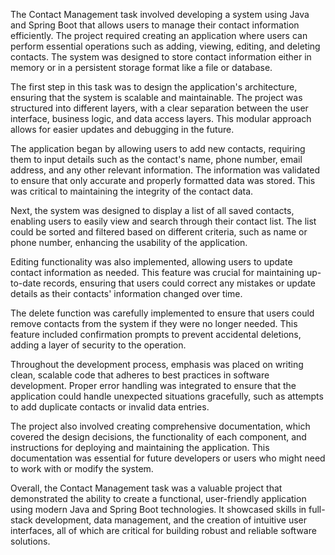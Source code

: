 The Contact Management task involved developing a system using Java and Spring Boot that allows users to manage their contact information efficiently. The project required creating an application where users can perform essential operations such as adding, viewing, editing, and deleting contacts. The system was designed to store contact information either in memory or in a persistent storage format like a file or database.

The first step in this task was to design the application's architecture, ensuring that the system is scalable and maintainable. The project was structured into different layers, with a clear separation between the user interface, business logic, and data access layers. This modular approach allows for easier updates and debugging in the future.

The application began by allowing users to add new contacts, requiring them to input details such as the contact's name, phone number, email address, and any other relevant information. The information was validated to ensure that only accurate and properly formatted data was stored. This was critical to maintaining the integrity of the contact data.

Next, the system was designed to display a list of all saved contacts, enabling users to easily view and search through their contact list. The list could be sorted and filtered based on different criteria, such as name or phone number, enhancing the usability of the application.

Editing functionality was also implemented, allowing users to update contact information as needed. This feature was crucial for maintaining up-to-date records, ensuring that users could correct any mistakes or update details as their contacts' information changed over time.

The delete function was carefully implemented to ensure that users could remove contacts from the system if they were no longer needed. This feature included confirmation prompts to prevent accidental deletions, adding a layer of security to the operation.

Throughout the development process, emphasis was placed on writing clean, scalable code that adheres to best practices in software development. Proper error handling was integrated to ensure that the application could handle unexpected situations gracefully, such as attempts to add duplicate contacts or invalid data entries.

The project also involved creating comprehensive documentation, which covered the design decisions, the functionality of each component, and instructions for deploying and maintaining the application. This documentation was essential for future developers or users who might need to work with or modify the system.

Overall, the Contact Management task was a valuable project that demonstrated the ability to create a functional, user-friendly application using modern Java and Spring Boot technologies. It showcased skills in full-stack development, data management, and the creation of intuitive user interfaces, all of which are critical for building robust and reliable software solutions.
